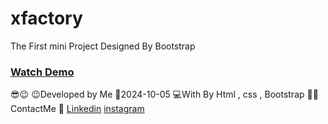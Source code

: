 # xfactory

The First mini Project Designed By Bootstrap

### [Watch Demo](https://alirezafrontend.github.io/fastest-fashion/ "Watch Demo")

 😎😉
😉Developed by Me
📅2024-10-05
💻With By Html , css  , Bootstrap
📲📞ContactMe 🔗 [Linkedin](https://www.linkedin.com/in/alireza-hasanpour-9ab4a732b?lipi=urn%3Ali%3Apage%3Ad_flagship3_profile_view_base_contact_details%3B74hz%2BdeVT62fhpXhtgK67Q%3D%3D "Linkedin") 
 [instagram](http://https://www.instagram.com/alireza_hasanpour_frontend?igsh=NHN3aGt1ZTJsNHF1 "instagram")
